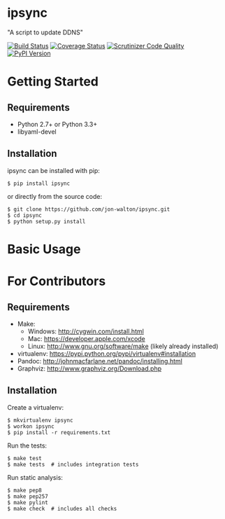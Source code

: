 ipsync
======
"A script to update DDNS"

[![Build Status](http://img.shields.io/travis/jon-walton/ipsync/master.svg)](https://travis-ci.org/jon-walton/ipsync)
[![Coverage Status](http://img.shields.io/coveralls/jon-walton/ipsync/master.svg)](https://coveralls.io/r/jon-walton/ipsync)
[![Scrutinizer Code Quality](http://img.shields.io/scrutinizer/g/jon-walton/ipsync.svg)](https://scrutinizer-ci.com/g/jon-walton/ipsync/?branch=master)
[![PyPI Version](http://img.shields.io/pypi/v/ipsync.svg)](https://pypi.python.org/pypi/ipsync)


Getting Started
===============

Requirements
------------

* Python 2.7+ or Python 3.3+
* libyaml-devel

Installation
------------

ipsync can be installed with pip:

```
$ pip install ipsync
```

or directly from the source code:

```
$ git clone https://github.com/jon-walton/ipsync.git
$ cd ipsync
$ python setup.py install
```

Basic Usage
===========


For Contributors
================

Requirements
------------

* Make:
    * Windows: http://cygwin.com/install.html
    * Mac: https://developer.apple.com/xcode
    * Linux: http://www.gnu.org/software/make (likely already installed)
* virtualenv: https://pypi.python.org/pypi/virtualenv#installation
* Pandoc: http://johnmacfarlane.net/pandoc/installing.html
* Graphviz: http://www.graphviz.org/Download.php

Installation
------------

Create a virtualenv:

```
$ mkvirtualenv ipsync
$ workon ipsync
$ pip install -r requirements.txt
```

Run the tests:

```
$ make test
$ make tests  # includes integration tests
```

Run static analysis:

```
$ make pep8
$ make pep257
$ make pylint
$ make check  # includes all checks
```
